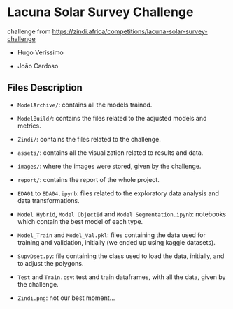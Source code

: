 # Lacuna Solar Survey Challenge

challenge from https://zindi.africa/competitions/lacuna-solar-survey-challenge

- Hugo Veríssimo

- João Cardoso

## Files Description

- `ModelArchive/`: contains all the models trained.

- `ModelBuild/`: contains the files related to the adjusted models and metrics.

- `Zindi/`: contains the files related to the challenge.

- `assets/`: contains all the visualization related to results and data.

- `images/`: where the images were stored, given by the challenge.

- `report/`: contains the report of the whole project.

- `EDA01` to `EDA04.ipynb`: files related to the exploratory data analysis and data transformations.

- `Model Hybrid`, `Model ObjectId` and `Model Segmentation.ipynb`: notebooks which contain the best model of each type.

- `Model_Train` and `Model_Val.pkl`: files containing the data used for training and validation, initially (we ended up using kaggle datasets).

- `SupvDset.py`: file containing the class used to load the data, initially, and to adjust the polygons.

- `Test` and `Train.csv`: test and train dataframes, with all the data, given by the challenge.

- `Zindi.png`: not our best moment...